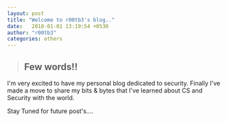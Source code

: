 ```yaml
---
layout:	post
title: "Welcome to r00tb3's blog.."
date:   2018-01-01 13:19:54 +0530
author: "r00tb3"
categories: others
---
```

> ## Few words!!

I'm very excited to have my personal blog dedicated to security. Finally I've made a move to share my bits & bytes that I've learned about CS and Security with the world.

Stay Tuned for future post's.... 